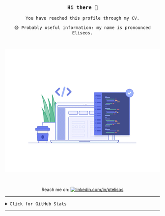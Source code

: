<h3 align="center"><samp> Hi there 👋 </h2>

<p align="center"><samp> You have reached this profile through my CV.</p>

<p align="center"><samp> 😄 Probably useful information: my name is pronounced Eliseos. </p>

<br>
<p align="center"> <img width="650" height="400" src="preview.gif"> </p>
<br />

<p align="center">
   Reach me on: <a href="https://linkedin.com/in/ptelisos" target="blank"> <img src="linkedin.svg"
            alt="linkedin.com/in/ptelisos" width="22px" /></a>
</p>

<hr>

<details>
    <summary><samp>Click for GitHub Stats</summary>
    <!-- GitHub stats -->
   <b><samp>⚡Note:</b> This does not represent my programming language skills. It is just what I have used most on Github
    <p align="center">
        <!-- GitHub Stats -->
        <img align="center" height="160em"
            src="https://github-readme-stats.vercel.app/api?username=ceidas&show_icons=true&hide=issues&hide_border=true&icon_color=2342122E&"
            alt="GitHub Stats" />
        <!-- Most Used Languages -->
        <img align="center" height="160em"
            src="https://github-readme-stats.vercel.app/api/top-langs/?username=ceidas&exclude_repo=KNN-Image-Classification&show_icons=true&hide_border=true&layout=compact&langs_count=8&"
            alt="Top languages" />
    </p>
    <p align="right">
       <a> <img src="https://komarev.com/ghpvc/?username=ceidas&style=flat-square" alt="profile views from connected accounts" /> </a>
    </P>
       
</details>

<hr>

<!--
**ceidas/ceidas** is a ✨ _special_ ✨ repository because its `README.md` (this file) appears on your GitHub profile.
### Hi there 👋 
Here are some ideas to get you started:

- 🔭 I’m currently working on ...
- 🌱 I’m currently learning ...
- 👯 I’m looking to collaborate on ...
- 🤔 I’m looking for help with ...
- 💬 Ask me about ...
- 📫 How to reach me: ...
- 😄 Pronouns: ...
- ⚡ Fun fact: ...
-->

